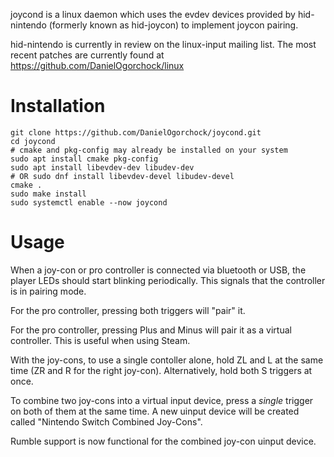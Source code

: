 joycond is a linux daemon which uses the evdev devices provided by hid-nintendo (formerly known as hid-joycon) to implement joycon pairing.

hid-nintendo is currently in review on the linux-input mailing list. The most recent patches are currently found at https://github.com/DanielOgorchock/linux

# Installation

```
git clone https://github.com/DanielOgorchock/joycond.git
cd joycond
# cmake and pkg-config may already be installed on your system
sudo apt install cmake pkg-config
sudo apt install libevdev-dev libudev-dev
# OR sudo dnf install libevdev-devel libudev-devel
cmake .
sudo make install
sudo systemctl enable --now joycond
```

# Usage
When a joy-con or pro controller is connected via bluetooth or USB, the player LEDs should start blinking periodically. This signals that the controller is in pairing mode.

For the pro controller, pressing both triggers will "pair" it.

For the pro controller, pressing Plus and Minus will pair it as a virtual controller.
This is useful when using Steam.

With the joy-cons, to use a single contoller alone, hold ZL and L at the same time (ZR and R for the right joy-con). Alternatively, hold both S triggers at once.

To combine two joy-cons into a virtual input device, press a *single* trigger on both of them at the same time. A new uinput device will be created called "Nintendo Switch Combined Joy-Cons".

Rumble support is now functional for the combined joy-con uinput device.
